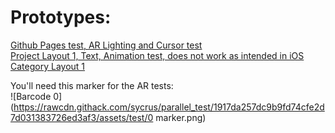 # Prototypes:    #
  
[Github Pages test, AR Lighting and Cursor test](https://sycrus.github.io/parallel_test/lighting-cursor.html) \
[Project Layout 1, Text, Animation test, does not work as intended in iOS](https://parallel-layout-1.glitch.me/) \
[Category Layout 1](https://layout-2-ar.glitch.me/)

You'll need this marker for the AR tests:\
![Barcode 0](https://rawcdn.githack.com/sycrus/parallel_test/1917da257dc9b9fd74cfe2d7d031383726ed3af3/assets/test/0 marker.png)
